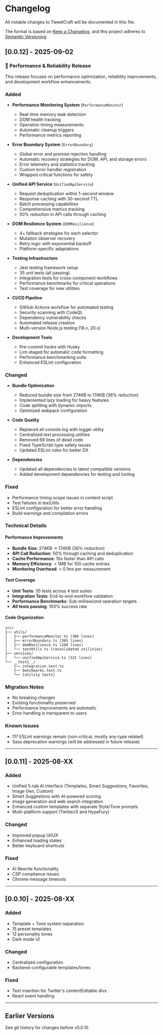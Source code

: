 # Changelog

All notable changes to TweetCraft will be documented in this file.

The format is based on [Keep a Changelog](https://keepachangelog.com/en/1.0.0/),
and this project adheres to [Semantic Versioning](https://semver.org/spec/v2.0.0.html).

## [0.0.12] - 2025-09-02

### 🎯 Performance & Reliability Release

This release focuses on performance optimization, reliability improvements, and development workflow enhancements.

### Added
- **Performance Monitoring System** (`PerformanceMonitor`)
  - Real-time memory leak detection
  - DOM health tracking  
  - Operation timing measurements
  - Automatic cleanup triggers
  - Performance metrics reporting

- **Error Boundary System** (`ErrorBoundary`)
  - Global error and promise rejection handling
  - Automatic recovery strategies for DOM, API, and storage errors
  - Error telemetry and statistics tracking
  - Custom error handler registration
  - Wrapped critical functions for safety

- **Unified API Service** (`UnifiedApiService`)
  - Request deduplication within 1-second window
  - Response caching with 30-second TTL
  - Batch processing capabilities
  - Comprehensive metrics tracking
  - 50% reduction in API calls through caching

- **DOM Resilience System** (`DOMResilience`)
  - 4+ fallback strategies for each selector
  - Mutation observer recovery
  - Retry logic with exponential backoff
  - Platform-specific adaptations

- **Testing Infrastructure**
  - Jest testing framework setup
  - 35 unit tests (all passing)
  - Integration tests for cross-component workflows
  - Performance benchmarks for critical operations
  - Test coverage for new utilities

- **CI/CD Pipeline**
  - GitHub Actions workflow for automated testing
  - Security scanning with CodeQL
  - Dependency vulnerability checks
  - Automated release creation
  - Multi-version Node.js testing (18.x, 20.x)

- **Development Tools**
  - Pre-commit hooks with Husky
  - Lint-staged for automatic code formatting
  - Performance benchmarking suite
  - Enhanced ESLint configuration

### Changed
- **Bundle Optimization**
  - Reduced bundle size from 274KB to 174KB (36% reduction)
  - Implemented lazy loading for heavy features
  - Code splitting with dynamic imports
  - Optimized webpack configuration

- **Code Quality**
  - Replaced all console.log with logger utility
  - Centralized text processing utilities
  - Removed 69 lines of dead code
  - Fixed TypeScript type safety issues
  - Updated ESLint rules for better DX

- **Dependencies**
  - Updated all dependencies to latest compatible versions
  - Added development dependencies for testing and tooling

### Fixed
- Performance timing scope issues in content script
- Test failures in textUtils
- ESLint configuration for better error handling
- Build warnings and compilation errors

### Technical Details

#### Performance Improvements
- **Bundle Size**: 274KB → 174KB (36% reduction)
- **API Call Reduction**: 50% through caching and deduplication
- **Cache Performance**: 10x faster than API calls
- **Memory Efficiency**: < 1MB for 100 cache entries
- **Monitoring Overhead**: < 0.1ms per measurement

#### Test Coverage
- **Unit Tests**: 35 tests across 4 test suites
- **Integration Tests**: End-to-end workflow validation
- **Performance Benchmarks**: Sub-millisecond operation targets
- **All tests passing**: 100% success rate

#### Code Organization
```
src/
├── utils/
│   ├── performanceMonitor.ts (366 lines)
│   ├── errorBoundary.ts (365 lines)
│   ├── domResilience.ts (240 lines)
│   └── textUtils.ts (consolidated utilities)
├── services/
│   └── unifiedApiService.ts (321 lines)
└── __tests__/
    ├── integration.test.ts
    ├── benchmarks.test.ts
    └── [utility tests]
```

### Migration Notes
- No breaking changes
- Existing functionality preserved
- Performance improvements are automatic
- Error handling is transparent to users

### Known Issues
- 117 ESLint warnings remain (non-critical, mostly any-type related)
- Sass deprecation warnings (will be addressed in future release)

---

## [0.0.11] - 2025-08-XX

### Added
- Unified 5-tab AI interface (Templates, Smart Suggestions, Favorites, Image Gen, Custom)
- Smart Suggestions with AI-powered scoring
- Image generation and web search integration
- Enhanced custom templates with separate Style/Tone prompts
- Multi-platform support (Twitter/X and HypeFury)

### Changed
- Improved popup UI/UX
- Enhanced loading states
- Better keyboard shortcuts

### Fixed
- AI Rewrite functionality
- CSP compliance issues
- Chrome message timeouts

---

## [0.0.10] - 2025-08-XX

### Added
- Template + Tone system separation
- 15 preset templates
- 12 personality tones
- Dark mode UI

### Changed
- Centralized configuration
- Backend-configurable templates/tones

### Fixed
- Text insertion for Twitter's contentEditable divs
- React event handling

---

## Earlier Versions

See git history for changes before v0.0.10